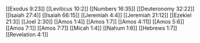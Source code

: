[[Exodus 9:23]]
[[Leviticus 10:2]]
[[Numbers 16:35]]
[[Deuteronomy 32:22]]
[[Isaiah 27:4]]
[[Isaiah 66:15]]
[[Jeremiah 4:4]]
[[Jeremiah 21:12]]
[[Ezekiel 21:3]]
[[Joel 2:30]]
[[Amos 1:4]]
[[Amos 1:7]]
[[Amos 4:11]]
[[Amos 5:6]]
[[Amos 7:1]]
[[Amos 7:7]]
[[Micah 1:4]]
[[Nahum 1:6]]
[[Hebrews 1:7]]
[[Revelation 4:1]]
